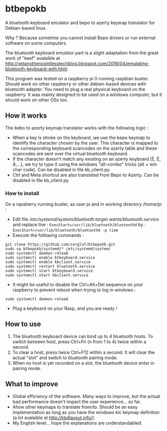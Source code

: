 # btbepokb

A bluetooth keyboard emulator and bepo to azerty keymap translator for Debian-based linux.

Why ? Because sometime you cannot install Bepo drivers or run external software on some computers. 

The bluetooth keyboard emulator part is a slight adaptation from the great work of "keef" avalaible at http://yetanotherpointlesstechblog.blogspot.com/2016/04/emulating-bluetooth-keyboard-with.html.

This program was tested on a raspberry pi 0 running raspbian buster. Should work on other raspberry or other debian-based devices with bluetooth adapter. You need to plug a real physical keyboard on the raspberry. It was mainly designed to be used on a windows computer, but it should work on other OSs too. 

## How it works

The bebo to azerty keymap translator works with the following logic :
* When a key is stroke on the keyboard, we use the bepo keymap to identify the character chosen by the user. This character is mapped to the corresponding keyboard scancodes on the azerty table and these scancodes are sent over the virtual bluetooth keyboard.
* If the character doesn't match any existing on an azerty keyboard (É, È, À,...), we try to type it using the windows "alt-combo" tricks (alt + win char code). Can be disabled in file kb_client.py.
* Ctrl and Meta shortcut are also translated from Bepo to Azerty. Can be disabled in file kb_client.py.

### How to install

On a rapsberry running buster, as user pi and in working directory /home/pi :

* Edit file */etc/systemd/system/bluetooth.target.wants/bluetooth.service* and replace line :
```ExecStart=/usr/lib/bluetooth/bluetoothd```
by :
```ExecStart=/usr/lib/bluetooth/bluetoothd -p time```
* Execute the following commands :
```
git clone https://github.com/zorgluf/btbepokb.git
sudo cp btbepokb/systemd/* /etc/systemd/system/
sudo systemctl daemon-reload
sudo systemctl enable btkeyboard.service
sudo systemctl enable kbclient.service
sudo systemctl restart bluetooth.service
sudo systemctl start btkeyboard.service
sudo systemctl start kbclient.service
```
* It might be useful to disable the Ctrl+Alt+Del sequence on your raspberry to prevent reboot when trying to log in windows :
```sudo systemctl mask ctrl-alt-del.target
sudo systemctl daemon-reload
```
* Plug a keyboard on your Rasp, and you are ready !


## How to use

1. The bluetooth keyboard device can bind up to 4 bluetooth hosts. To switch between host, press Ctrl+Fn (n from 1 to 4) twice within a second.
2. To clear a host, press twice Ctrl+F12 within a second. It will clear the actual "slot" and switch to bluetooth pairing mode.
3. When no host is yet recorded on a slot, the bluetooth device enter in pairing mode. 



## What to improve

* Global efficiency of the software. Many ways to improve, but the actual bad performance doesn't impact the user experience... so far.
* Allow other keymaps to translate from/to. Should be an easy implementation as long as you have the windows klc keymap definition (a lot avalaible at http://kbdlayout.info/).
* My English level... hope the explanations are understandabled.
